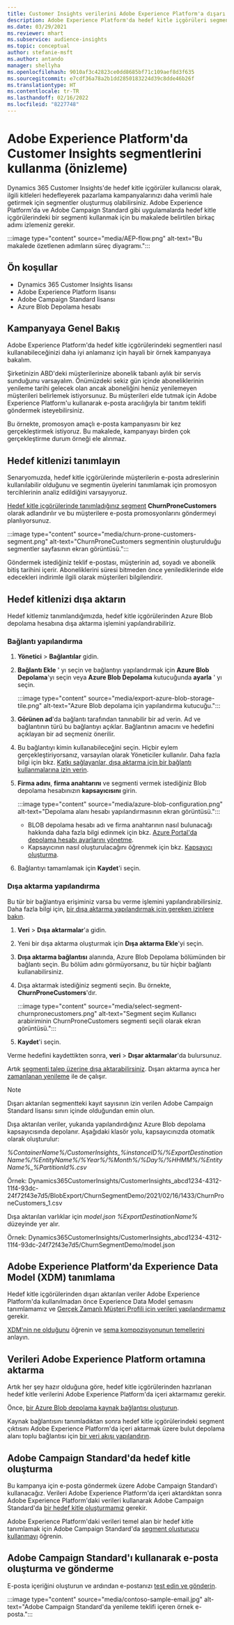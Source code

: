 ```yaml
---
title: Customer Insights verilerini Adobe Experience Platform'a dışarı aktarma
description: Adobe Experience Platform'da hedef kitle içgörüleri segmentlerini kullanmayı öğrenin.
ms.date: 03/29/2021
ms.reviewer: mhart
ms.subservice: audience-insights
ms.topic: conceptual
author: stefanie-msft
ms.author: antando
manager: shellyha
ms.openlocfilehash: 9010af3c42823ce0dd8685bf71c109aef8d3f635
ms.sourcegitcommit: e7cdf36a78a2b1dd2850183224d39c8dde46b26f
ms.translationtype: HT
ms.contentlocale: tr-TR
ms.lasthandoff: 02/16/2022
ms.locfileid: "8227748"
---
```

# <a name="use-customer-insights-segments-in-adobe-experience-platform-preview"></a>Adobe Experience Platform'da Customer Insights segmentlerini kullanma (önizleme)

Dynamics 365 Customer Insights'de hedef kitle içgörüler kullanıcısı olarak, ilgili kitleleri hedefleyerek pazarlama kampanyalarınızı daha verimli hale getirmek için segmentler oluşturmuş olabilirsiniz. Adobe Experience Platform'da ve Adobe Campaign Standard gibi uygulamalarda hedef kitle içgörülerindeki bir segmenti kullanmak için bu makalede belirtilen birkaç adımı izlemeniz gerekir.

:::image type="content" source="media/AEP-flow.png" alt-text="Bu makalede özetlenen adımların süreç diyagramı.":::

## <a name="prerequisites"></a>Ön koşullar

-   Dynamics 365 Customer Insights lisansı
-   Adobe Experience Platform lisansı
-   Adobe Campaign Standard lisansı
-   Azure Blob Depolama hesabı

## <a name="campaign-overview"></a>Kampanyaya Genel Bakış

Adobe Experience Platform'da hedef kitle içgörülerindeki segmentleri nasıl kullanabileceğinizi daha iyi anlamanız için hayali bir örnek kampanyaya bakalım.

Şirketinizin ABD'deki müşterilerinize abonelik tabanlı aylık bir servis sunduğunu varsayalım. Önümüzdeki sekiz gün içinde aboneliklerinin yenileme tarihi gelecek olan ancak aboneliğini henüz yenilemeyen müşterileri belirlemek istiyorsunuz. Bu müşterileri elde tutmak için Adobe Experience Platform'u kullanarak e-posta aracılığıyla bir tanıtım teklifi göndermek isteyebilirsiniz.

Bu örnekte, promosyon amaçlı e-posta kampanyasını bir kez gerçekleştirmek istiyoruz. Bu makalede, kampanyayı birden çok gerçekleştirme durum örneği ele alınmaz.

## <a name="identify-your-target-audience"></a>Hedef kitlenizi tanımlayın

Senaryomuzda, hedef kitle içgörülerinde müşterilerin e-posta adreslerinin kullanılabilir olduğunu ve segmentin üyelerini tanımlamak için promosyon tercihlerinin analiz edildiğini varsayıyoruz.

[Hedef kitle içgörülerinde tanımladığınız segment](segments.md) **ChurnProneCustomers** olarak adlandırılır ve bu müşterilere e-posta promosyonlarını göndermeyi planlıyorsunuz.

:::image type="content" source="media/churn-prone-customers-segment.png" alt-text="ChurnProneCustomers segmentinin oluşturulduğu segmentler sayfasının ekran görüntüsü.":::

Göndermek istediğiniz teklif e-postası, müşterinin ad, soyadı ve abonelik bitiş tarihini içerir. Aboneliklerini süresi bitmeden önce yenilediklerinde elde edecekleri indirimle ilgili olarak müşterileri bilgilendirir.

## <a name="export-your-target-audience"></a>Hedef kitlenizi dışa aktarın

Hedef kitlemiz tanımlandığımızda, hedef kitle içgörülerinden Azure Blob depolama hesabına dışa aktarma işlemini yapılandırabiliriz.

### <a name="configure-a-connection"></a>Bağlantı yapılandırma

1. **Yönetici** > **Bağlantılar** gidin.

1. **Bağlantı Ekle** ' yı seçin ve bağlantıyı yapılandırmak için **Azure Blob Depolama**'yı seçin veya **Azure Blob Depolama** kutucuğunda **ayarla** ' yı seçin.

   :::image type="content" source="media/export-azure-blob-storage-tile.png" alt-text="Azure Blob depolama için yapılandırma kutucuğu."::: 

1. **Görünen ad**'da bağlantı tarafından tanınabilir bir ad verin. Ad ve bağlantının türü bu bağlantıyı açıklar. Bağlantının amacını ve hedefini açıklayan bir ad seçmeniz önerilir.

1. Bu bağlantıyı kimin kullanabileceğini seçin. Hiçbir eylem gerçekleştiriyorsanız, varsayılan olarak Yöneticiler kullanılır. Daha fazla bilgi için bkz. [Katkı sağlayanlar, dışa aktarma için bir bağlantı kullanmalarına izin verin](connections.md#allow-contributors-to-use-a-connection-for-exports).

1. **Firma adını**, **firma anahtarını** ve segmenti vermek istediğiniz Blob depolama hesabınızın **kapsayıcısını** girin.  
      
   :::image type="content" source="media/azure-blob-configuration.png" alt-text="Depolama alanı hesabı yapılandırmasının ekran görüntüsü."::: 
   
    - BLOB depolama hesabı adı ve firma anahtarının nasıl bulunacağı hakkında daha fazla bilgi edinmek için bkz. [Azure Portal'da depolama hesabı ayarlarını yönetme](/azure/storage/common/storage-account-manage).
    - Kapsayıcının nasıl oluşturulacağını öğrenmek için bkz. [Kapsayıcı oluşturma](/azure/storage/blobs/storage-quickstart-blobs-portal#create-a-container).

1. Bağlantıyı tamamlamak için **Kaydet**'i seçin. 

### <a name="configure-an-export"></a>Dışa aktarma yapılandırma

Bu tür bir bağlantıya erişiminiz varsa bu verme işlemini yapılandırabilirsiniz. Daha fazla bilgi için, [bir dışa aktarma yapılandırmak için gereken izinlere bakın](export-destinations.md#set-up-a-new-export).

1. **Veri** > **Dışa aktarmalar**'a gidin.

1. Yeni bir dışa aktarma oluşturmak için **Dışa aktarma Ekle**'yi seçin.

1. **Dışa aktarma bağlantısı** alanında, Azure Blob Depolama bölümünden bir bağlantı seçin. Bu bölüm adını görmüyorsanız, bu tür hiçbir bağlantı kullanabilirsiniz.

1. Dışa aktarmak istediğiniz segmenti seçin. Bu örnekte, **ChurnProneCustomers**'dır.

   :::image type="content" source="media/select-segment-churnpronecustomers.png" alt-text="Segment seçim Kullanıcı arabiriminin ChurnProneCustomers segmenti seçili olarak ekran görüntüsü.":::

1. **Kaydet**'i seçin.

Verme hedefini kaydettikten sonra, **veri** > **Dışar aktarmalar**'da bulursunuz.

Artık [segmenti talep üzerine dışa aktarabilirsiniz](export-destinations.md#run-exports-on-demand). Dışarı aktarma ayrıca her [zamanlanan yenileme](system.md) ile de çalışır.

> [!NOTE]
> Dışarı aktarılan segmentteki kayıt sayısının izin verilen Adobe Campaign Standard lisansı sınırı içinde olduğundan emin olun.

Dışa aktarılan veriler, yukarıda yapılandırdığınız Azure Blob depolama kapsayıcısında depolanır. Aşağıdaki klasör yolu, kapsayıcınızda otomatik olarak oluşturulur:

*%ContainerName%/CustomerInsights_%instanceID%/%ExportDestinationName%/%EntityName%/%Year%/%Month%/%Day%/%HHMM%/%EntityName%_%PartitionId%.csv*

Örnek: Dynamics365CustomerInsights/CustomerInsights_abcd1234-4312-11f4-93dc-24f72f43e7d5/BlobExport/ChurnSegmentDemo/2021/02/16/1433/ChurnProneCustomers_1.csv

Dışa aktarılan varlıklar için *model.json* *%ExportDestinationName%* düzeyinde yer alır.

Örnek: Dynamics365CustomerInsights/CustomerInsights_abcd1234-4312-11f4-93dc-24f72f43e7d5/ChurnSegmentDemo/model.json

## <a name="define-experience-data-model-xdm-in-adobe-experience-platform"></a>Adobe Experience Platform'da Experience Data Model (XDM) tanımlama

Hedef kitle içgörülerinden dışarı aktarılan veriler Adobe Experience Platform'da kullanılmadan önce Experience Data Model şemasını tanımlamamız ve [Gerçek Zamanlı Müşteri Profili için verileri yapılandırmamız](https://experienceleague.adobe.com/docs/experience-platform/profile/tutorials/dataset-configuration.html#tutorials) gerekir.

[XDM'nin ne olduğunu](https://experienceleague.adobe.com/docs/experience-platform/xdm/home.html) öğrenin ve [şema kompozisyonunun temellerini](https://experienceleague.adobe.com/docs/experience-platform/xdm/schema/composition.html#schema) anlayın.

## <a name="import-data-into-adobe-experience-platform"></a>Verileri Adobe Experience Platform ortamına aktarma

Artık her şey hazır olduğuna göre, hedef kitle içgörülerinden hazırlanan hedef kitle verilerini Adobe Experience Platform'da içeri aktarmamız gerekir.

Önce, [bir Azure Blob depolama kaynak bağlantısı oluşturun](https://experienceleague.adobe.com/docs/experience-platform/sources/ui-tutorials/create/cloud-storage/blob.html#getting-started).    

Kaynak bağlantısını tanımladıktan sonra hedef kitle içgörülerindeki segment çıktısını Adobe Experience Platform'da içeri aktarmak üzere bulut depolama alanı toplu bağlantısı için [bir veri akışı yapılandırın](https://experienceleague.adobe.com/docs/experience-platform/sources/ui-tutorials/dataflow/cloud-storage.html#ui-tutorials).

## <a name="create-an-audience-in-adobe-campaign-standard"></a>Adobe Campaign Standard'da hedef kitle oluşturma

Bu kampanya için e-posta göndermek üzere Adobe Campaign Standard'ı kullanacağız. Verileri Adobe Experience Platform'da içeri aktardıktan sonra Adobe Experience Platform'daki verileri kullanarak Adobe Campaign Standard'da [bir hedef kitle oluşturmamız](https://experienceleague.adobe.com/docs/campaign-standard/using/profiles-and-audiences/get-started-profiles-and-audiences.html#permission) gerekir.


Adobe Experience Platform'daki verileri temel alan bir hedef kitle tanımlamak için Adobe Campaign Standard'da [segment oluşturucu kullanmayı](https://experienceleague.adobe.com/docs/campaign-standard/using/integrating-with-adobe-cloud/adobe-experience-platform/audience-destinations/aep-using-segment-builder.html) öğrenin.

## <a name="create-and-send-the-email-using-adobe-campaign-standard"></a>Adobe Campaign Standard'ı kullanarak e-posta oluşturma ve gönderme

E-posta içeriğini oluşturun ve ardından e-postanızı [test edin ve gönderin](https://experienceleague.adobe.com/docs/campaign-standard/using/testing-and-sending/get-started-sending-messages.html#preparing-and-testing-messages).

:::image type="content" source="media/contoso-sample-email.jpg" alt-text="Adobe Campaign Standard'da yenileme teklifi içeren örnek e-posta.":::

